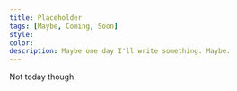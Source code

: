 ```yaml
---
title: Placeholder
tags: [Maybe, Coming, Soon]
style: 
color: 
description: Maybe one day I'll write something. Maybe.
---
```


Not today though.